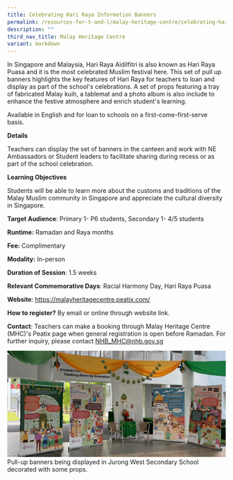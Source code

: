 ```yaml
---
title: Celebrating Hari Raya Information Banners
permalink: /resources-for-t-and-l/malay-heritage-centre/celebrating-hari-raya-information-banners/
description: ""
third_nav_title: Malay Heritage Centre
variant: markdown
---
```

In Singapore and Malaysia, Hari Raya Aidilfitri is also known as Hari Raya Puasa and it is the most celebrated Muslim festival here. This set of pull up banners highlights the key features of Hari Raya for teachers to loan and display as part of the school's celebrations. A set of props featuring a  tray of fabricated Malay kuih, a tablemat and a photo album is also include to enhance the festive atmosphere and enrich student's learning. 

Available in English and for loan to schools on a first-come-first-serve basis.

**Details**

Teachers can display the set of banners in the canteen and work with NE Ambassadors or Student leaders to facilitate sharing during recess or as part of the school celebration.

**Learning Objectives**

Students will be able to learn more about the customs and traditions of the Malay Muslim community in Singapore and appreciate the cultural diversity in Singapore.

**Target Audience**: Primary 1- P6 students, Secondary 1- 4/5 students

**Runtime:** Ramadan and Raya months

**Fee:** Complimentary

**Modality:** In-person

**Duration of Session**: 1.5 weeks

**Relevant Commemorative Days**: Racial Harmony Day, Hari Raya Puasa

**Website**: https://malayheritagecentre.peatix.com/

**How to register?** By email or online through website link.

**Contact**: Teachers can make a booking through Malay Heritage Centre (MHC)'s Peatix page when general registration is open before Ramadan. For further inquiry, please contact  NHB_MHC@nhb.gov.sg

![](/images/celebrating%20hari%20raya%20information%20banners.png)
Pull-up banners being displayed in Jurong West Secondary School decorated with some props.